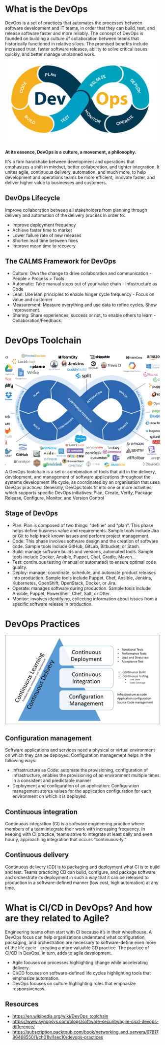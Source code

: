 # What is the DevOps
DevOps is a set of practices that automates the processes between software development and IT teams, in order that they can build, test, and release software faster and more reliably.
The concept of DevOps is founded on building a culture of collaboration between teams that historically functioned in relative siloes. The promised benefits include increased trust, faster software releases, ability to solve critical issues quickly, and better manage unplanned work.
![Devops](Images/devops.png)

**At its essence, DevOps is a culture, a movement, a philosophy.**

It's a firm handshake between development and operations that emphasizes a shift in mindset, better collaboration, and tighter integration. It unites agile, continuous delivery, automation, and much more, to help development and operations teams be more efficient, innovate faster, and deliver higher value to businesses and customers.

## DevOps Lifecycle
Improve collaboration between all stakeholders from planning through delivery and automation of the delivery process in order to:

- Improve deployment frequency
- Achieve faster time to market
- Lower failure rate of new releases
- Shorten lead time between fixes
- Improve mean time to recovery

## The CALMS Framework for DevOps
- Culture: Own the change to drive collaboration and communication - People > Process > Tools
- Automatic: Take manual steps out of your value chain - Infastructure as Code
- Lean: Use lean principles to enable hinger cycle frequency - Focus on value and customer
- Measurement: Measure everything and use data to refine cycles. Show improvement.
- Sharing: Share experiences, success or not, to enable others to learn - Collaboration/Feedback.   

# DevOps Toolchain
![Devops_Tool](Images/devopstool.png)
A DevOps toolchain is a set or combination of tools that aid in the delivery, development, and management of software applications throughout the systems development life cycle, as coordinated by an organisation that uses DevOps practices.
Generally, DevOps tools fit into one or more activities, which supports specific DevOps initiatives: Plan, Create, Verify, Package Release, Configure, Monitor, and Version Control

## Stage of DevOps
- Plan: Plan is composed of two things: "define" and "plan". This phase helps define business value and requirements. Sample tools include Jira or Git to help track known issues and perform project management.
- Code: This phase involves software design and the creation of software code. Sample tools include GitHub, GitLab, Bitbucket, or Stash.
- Build:  manage software builds and versions, automated tools.  Sample tools include Docker, Ansible, Puppet, Chef, Gradle, Maven...
- Test: continuous testing (manual or automated) to ensure optimal code quality. 
- Deploy: manage, coordinate, schedule, and automate product releases into production.  Sample tools include Puppet, Chef, Ansible, Jenkins, Kubernetes, OpenShift, OpenStack, Docker, or Jira.
- Operate: manages software during production. Sample tools include Ansible, Puppet, PowerShell, Chef, Salt, or Otter.
- Monitor: involves identifying,  collecting information about issues from a specific software release in production.

# DevOps Practices
![Devops](Images/devops_practices.jpg)

## Configuration management
Software applications and services need a physical or virtual environment on which they can be deployed. Configuration management helps in the following ways:
- Infrastructure as Code: automate the provisioning, configuration of infrastructure,  enables the provisioning of an environment multiple times in a consistent and predictable manner
- Deployment and configuration of an application: Configuration management stores values for the application configuration for each environment on which it is deployed.

##  Continuous integration
Continuous integration (CI) is a software engineering practice where members of a team integrate their work with increasing frequency. In keeping with CI practice, teams strive to integrate at least daily and even hourly, approaching integration that occurs “continuous-ly.”
## Continuous delivery
Continuous delivery (CD) is to packaging and deployment what CI is to build and test. Teams practicing CD can build, configure, and package software and orchestrate its deployment in such a way that it can be released to production in a software-defined manner (low cost, high automation) at any time.

# What is CI/CD in DevOps? And how are they related to Agile?
Engineering teams often start with CI because it’s in their wheelhouse. A DevOps focus can help organizations understand what configuration, packaging, and orchestration are necessary to software-define even more of the life cycle—creating a more valuable CD practice. The practice of CI/CD in DevOps, in turn, adds to agile development.
- Agile focuses on processes highlighting change while accelerating delivery.
- CI/CD focuses on software-defined life cycles highlighting tools that emphasize automation.
- DevOps focuses on culture highlighting roles that emphasize responsiveness.

## Resources
- https://en.wikipedia.org/wiki/DevOps_toolchain
- https://www.synopsys.com/blogs/software-security/agile-cicd-devops-difference/
- https://subscription.packtpub.com/book/networking_and_servers/9781786468550/1/ch01lvl1sec10/devops-practices
